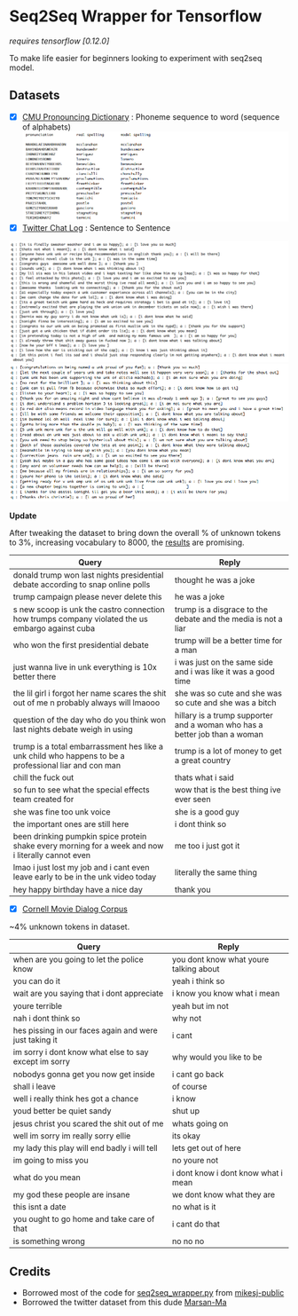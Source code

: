 # Seq2Seq Wrapper for Tensorflow

*requires tensorflow [0.12.0]*

To make life easier for beginners looking to experiment with seq2seq model.


## Datasets

- [x] [CMU Pronouncing Dictionary](https://github.com/suriyadeepan/datasets/tree/master/seq2seq/CMUdict) : Phoneme sequence to word (sequence of alphabets)
![](/img/phoneme.png)
- [x] [Twitter Chat Log](https://github.com/suriyadeepan/datasets/tree/master/seq2seq/twitter) : Sentence to Sentence

![](/img/twitter01.png)
![](/img/twitter02.png)

**Update**

After tweaking the dataset to bring down the overall % of unknown tokens to 3%, increasing vocabulary to 8000, the [results](https://gist.github.com/suriyadeepan/5d4aaf96c7bd89b908921804c683fee8) are promising.

| Query					| Reply					|
| ------------- | ------------- |
| donald trump won last nights presidential debate according to snap online polls | thought he was a joke |
| trump campaign please never delete this | he was a joke |
| s new scoop is unk the castro connection how trumps company violated the us embargo against cuba | trump is a disgrace to the debate and the media is not a liar |
| who won the first presidential debate | trump will be a better time for a man |
| just wanna live in unk everything is 10x better there | i was just on the same side and i was like it was a good time |
| the lil girl i forgot her name scares the shit out of me n probably always will lmaooo | she was so cute and she was so cute and she was a bitch |
| question of the day who do you think won last nights debate weigh in using | hillary is a trump supporter and a woman who has a better job than a woman |
| trump is a total embarrassment hes like a unk child who happens to be a professional liar and con man | trump is a lot of money to get a great country |
| chill the fuck out | thats what i said |
| so fun to see what the special effects team created for | wow that is the best thing ive ever seen |
| she was fine too unk voice | she is a good guy |
| the important ones are still here | i dont think so |
| been drinking pumpkin spice protein shake every morning for a week and now i literally cannot even | me too i just got it |
| lmao i just lost my job and i cant even leave early to be in the unk video today | literally the same thing |
| hey happy birthday have a nice day | thank you |


- [x] [Cornell Movie Dialog Corpus](https://github.com/suriyadeepan/datasets/tree/master/seq2seq/cornell_movie_corpus)

\~4% unknown tokens in dataset.

| Query					| Reply					|
| ------------- | ------------- |
| when are you going to let the police know | you dont know what youre talking about |
| you can do it | yeah i think so |
| wait are you saying that i dont appreciate | i know you know what i mean |
| youre terrible | yeah but im not |
| nah i dont think so | why not |
| hes pissing in our faces again and were just taking it | i cant |
| im sorry i dont know what else to say except im sorry | why would you like to be |
| nobodys gonna get you now get inside | i cant go back |
| shall i leave | of course |
| well i really think hes got a chance | i know |
| youd better be quiet sandy | shut up |
| jesus christ you scared the shit out of me | whats going on |
| well im sorry im really sorry ellie | its okay |
| my lady this play will end badly i will tell | lets get out of here |
| im going to miss you | no youre not |
| what do you mean | i dont know i dont know what i mean |
| my god these people are insane | we dont know what they are |
| this isnt a date | no what is it |
| you ought to go home and take care of that | i cant do that |
| is something wrong | no no no |


## Credits

- Borrowed most of the code for [seq2seq_wrapper.py](/seq2seq_wrapper.py) from [mikesj-public](https://github.com/mikesj-public/rnn_spelling_bee/blob/master/spelling_bee_RNN.ipynb)
- Borrowed the twitter dataset from this dude [Marsan-Ma](https://github.com/Marsan-Ma/)
